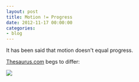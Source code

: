```yaml
---
layout: post
title: Motion != Progress
date: 2012-11-17 00:00:00
categories:
- blog
---
```


It has been said that motion doesn't equal progress.

[Thesaurus.com](http://thesaurus.com/browse/progress?s=t) begs to differ:

<image src="/static/thesaurus.png"/>